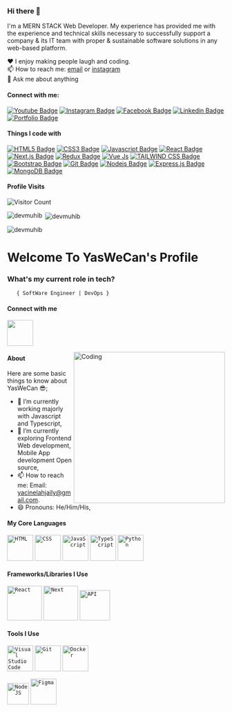 ### Hi there 👋

I'm a MERN STACK Web Developer. My experience has provided me with the experience and technical skills necessary to successfully support a company & its IT team with proper & sustainable software solutions in any web-based platform.


♥️ I enjoy making people laugh and coding. <br/>
📫 How to reach me: [email](dev.muhib01@gmail.com) or [instagram](https://www.instagram.com/devmuhib) <br/>
💬 Ask me about anything <br/>


#### Connect with me:

[![Youtube Badge](https://img.shields.io/badge/YouTube-FF0000?style=for-the-badge&logo=youtube&logoColor=white)](https://youtube.com/CodingWithMuhib) [![Instagram Badge](https://img.shields.io/badge/Instagram-E4405F?style=for-the-badge&logo=instagram&logoColor=white)](https://instagram.com/devmuhib) [![Facebook Badge](https://img.shields.io/badge/Facebook-1877F2?style=for-the-badge&logo=facebook&logoColor=white)](https://facebook.com/devmuhib) [![Linkedin Badge](https://img.shields.io/badge/LinkedIn-0077B5?style=for-the-badge&logo=linkedin&logoColor=white)](https://www.linkedin.com/in/devmuhib) [![Portfolio Badge](https://img.shields.io/badge/website-000000?style=for-the-badge&logo=About.me&logoColor=white)](https://devmuhib.netlify.app/)


#### Things I code with

[![HTML5 Badge](https://img.shields.io/badge/HTML5-E34F26?style=for-the-badge&logo=html5&logoColor=white)](#)  [![CSS3 Badge](https://img.shields.io/badge/CSS3-1572B6?style=for-the-badge&logo=css3&logoColor=white)](#) [![Javascript Badge](https://img.shields.io/badge/-Javascript-F0DB4F?style=for-the-badge&labelColor=black&logo=javascript&logoColor=F0DB4F)](#)  [![React Badge](https://img.shields.io/badge/-React-61DBFB?style=for-the-badge&labelColor=black&logo=react&logoColor=61DBFB)](#) [![Next.js Badge](https://img.shields.io/badge/next.js-000000?style=for-the-badge&logo=nextdotjs&logoColor=white)](#) [![Redux Badge](https://img.shields.io/badge/Redux-593D88?style=for-the-badge&logo=redux&logoColor=white)](#) [![Vue Js](https://img.shields.io/badge/Vue%20js-35495E?style=for-the-badge&logo=vuedotjs&logoColor=4FC08D)](#) [![TAILWIND CSS Badge](https://img.shields.io/badge/Tailwind_CSS-38B2AC?style=for-the-badge&logo=tailwind-css&logoColor=white)](#)  [![Bootstrap Badge](https://img.shields.io/badge/Bootstrap-563D7C?style=for-the-badge&logo=bootstrap&logoColor=white)](#)  [![Git Badge](https://img.shields.io/badge/Git-F05032?style=for-the-badge&logo=git&logoColor=white)](#) [![Nodejs Badge](https://img.shields.io/badge/-Nodejs-3C873A?style=for-the-badge&labelColor=black&logo=node.js&logoColor=3C873A)](#) [![Express.js Badge](https://img.shields.io/badge/Express.js-000000?style=for-the-badge&logo=express&logoColor=white)](#) [![MongoDB Badge](https://img.shields.io/badge/MongoDB-4EA94B?style=for-the-badge&logo=mongodb&logoColor=white)](#)


#### Profile Visits

![Visitor Count](https://profile-counter.glitch.me/devmuhib/count.svg)

<p><img align="left" src="https://github-readme-stats.vercel.app/api/top-langs/?username=devmuhib" alt="devmuhib" /></p>

<p>&nbsp;<img align="center" src="https://github-readme-stats.vercel.app/api?username=devmuhib&show_icons=true&locale=en" alt="devmuhib" /></p>

<p><img align="center" src="https://github-readme-streak-stats.herokuapp.com/?user=devmuhib&" alt="devmuhib" /></p>


<h1>Welcome To YasWeCan's Profile</h1>

###   **What's my current role in tech?** </h2>
       { SoftWare Engineer | DevOps } 

#### Connect with me 
<a href="https://www.linkedin.com/in/yacine-lahjaily/"><img src="images/linkedin.png" width="60" /></a>

<img align="right" alt="Coding" width="350" src="dev.gif"/>

#### About
Here are some basic things to know about YasWeCan 😎;

- 🔭 I’m currently working majorly with Javascript and Typescript,
- 🌱 I’m currently exploring Frontend Web development, Mobile App development Open source,
- 📫 How to reach me: Email: yacinelahjaily@gmail.com.
- 😄 Pronouns: He/Him/His,

#### My Core Languages
<code><img src="images/html.jpg" width="60" title="HTML" /></code>
<code><img src="images/css.jpg" width="60" title="CSS" /></code>
<code><img src="images/javascript.png" width="60" title="JavaScript" /></code>
<code><img src="images/typescript.png" width="60" title="TypeScript" /></code>
<code><img src="images/python.png" width="60" title="Python" /></code>

#### Frameworks/Libraries I Use
<code><img src="images/react.png" width="80" title="React" /></code>
<code><img src="images/next.webp" width="80" title="Next" /></code>
<code><img src="images/api.jpg" width="70" title="API" /></code>

#### Tools I Use
<code><img src="images/visualstudio.svg" width="60" title="Visual Studio Code" /></code>
<code><img src="images/git.jpg" width="60" title="Git" /></code>
<code><img src="images/docker.png" width="60" title="Docker" /></code>
<!-- <code><img src="images/power.png" width="80" title="Powershell" /></code> -->
<code><img src="images/R.png" width="50" title="NodeJS" /></code>
<code><img src="images/figma.jpeg" width="60" title="Figma" /></code>
             
